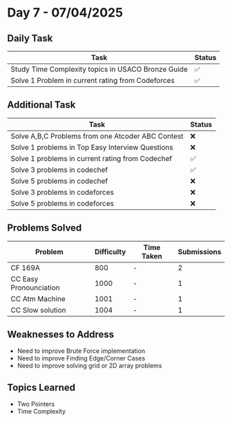 # Day 7 - 07/04/2025

## Daily Task
|**Task**                                           |**Status**|
|---------------------------------------------------|----------|
|Study Time Complexity topics in USACO Bronze Guide |    ✅    |
|Solve 1 Problem in current rating from Codeforces  |    ✅    |


## Additional Task
|**Task**                                           |**Status**|
|---------------------------------------------------|----------|
|Solve A,B,C Problems from one Atcoder ABC Contest  |   ❌     |
|Solve 1 problems in Top Easy Interview Questions   |   ❌     |
|Solve 1 problems in current rating from Codechef   |   ✅     |
|Solve 3 problems in codechef                       |   ✅     |
|Solve 5 problems in codechef                       |   ❌     |
|Solve 3 problems in codeforces                     |   ❌     |
|Solve 5 problems in codeforces                     |   ❌     |


## Problems Solved
| Problem                           | Difficulty | Time Taken   | Submissions |
|-----------------------------------|------------|--------------|-------------|
| CF 169A                           | 800        |   -          | 2           |
| CC Easy Pronounciation            | 1000       |   -          | 1           |
| CC Atm Machine                    | 1001       |   -          | 1           |
| CC Slow solution                  | 1004       |   -          | 1           |


## Weaknesses to Address
- Need to improve Brute Force implementation 
- Need to improve Finding Edge/Corner Cases 
- Need to improve solving grid or 2D array problems   


## Topics Learned
- Two Pointers
- Time Complexity